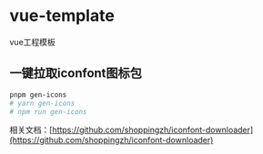 # vue-template
vue工程模板

## 一键拉取iconfont图标包

```bash
pnpm gen-icons
# yarn gen-icons
# npm run gen-icons
```

相关文档：[https://github.com/shoppingzh/iconfont-downloader](https://github.com/shoppingzh/iconfont-downloader)
